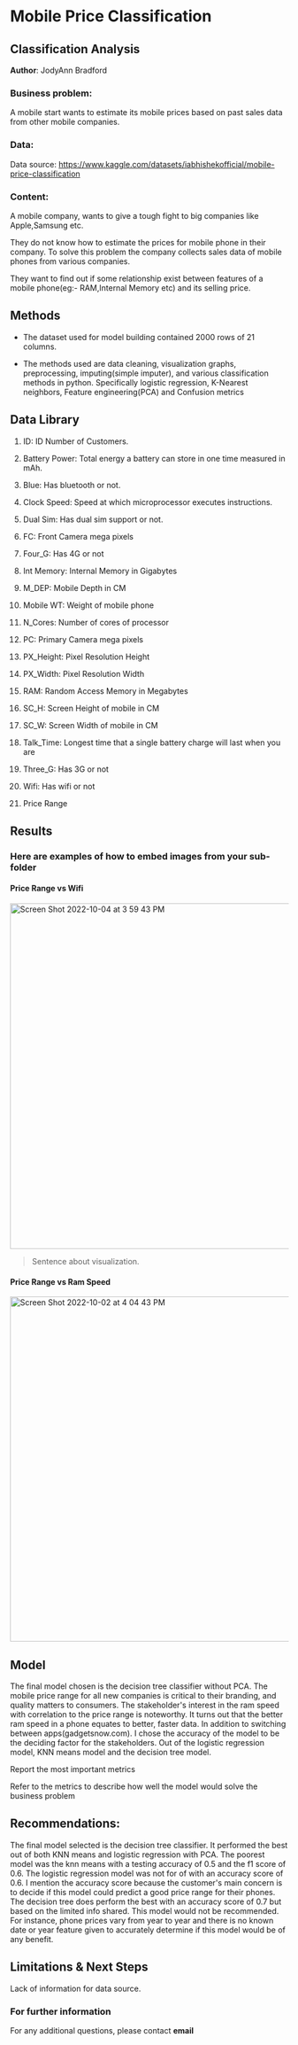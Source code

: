 # Mobile Price Classification 

## Classification Analysis

**Author**: JodyAnn Bradford 

### Business problem:

A mobile start wants to estimate its mobile prices based on past sales data from other mobile companies. 

### Data:

Data source: https://www.kaggle.com/datasets/iabhishekofficial/mobile-price-classification

### Content:

A mobile company, wants to give a tough fight to big companies like Apple,Samsung etc.

They do not know how to estimate the prices for mobile phone in their company. To solve this problem the company collects sales data of mobile phones from various companies.

They want to find out if some relationship exist between features of a mobile phone(eg:- RAM,Internal Memory etc) and its selling price.

## Methods

- The dataset used for model building contained 2000 rows of 21 columns. 

- The methods used are data cleaning, visualization graphs, preprocessing, imputing(simple imputer), and various classification methods in python. Specifically logistic regression, K-Nearest neighbors, Feature engineering(PCA) and Confusion metrics


## Data Library 

1. ID: ID Number of Customers.

2. Battery Power: Total energy a battery can store in one time measured in mAh.

3. Blue: Has bluetooth or not.

4. Clock Speed: Speed at which microprocessor executes instructions.

5. Dual Sim: Has dual sim support or not.

6. FC: Front Camera mega pixels

7. Four_G: Has 4G or not

8. Int Memory: Internal Memory in Gigabytes

9. M_DEP: Mobile Depth in CM

10. Mobile WT: Weight of mobile phone

11. N_Cores: Number of cores of processor

12. PC: Primary Camera mega pixels

13. PX_Height: Pixel Resolution Height

14. PX_Width: Pixel Resolution Width

15. RAM: Random Access Memory in Megabytes

16. SC_H: Screen Height of mobile in CM

17. SC_W: Screen Width of mobile in CM

18. Talk_Time: Longest time that a single battery charge will last when you are

19. Three_G: Has 3G or not

20. Wifi: Has wifi or not

21. Price Range 

## Results

### Here are examples of how to embed images from your sub-folder


#### Price Range vs Wifi

<img width="624" alt="Screen Shot 2022-10-04 at 3 59 43 PM" src="https://user-images.githubusercontent.com/101212659/193960145-984cb2d1-3b20-4397-add5-af1c97d2424e.png">

> Sentence about visualization.

#### Price Range vs Ram Speed

<img width="623" alt="Screen Shot 2022-10-02 at 4 04 43 PM" src="https://user-images.githubusercontent.com/101212659/193474887-5c40bd9b-eaa7-45b5-acc9-c1907c153401.png">

## Model

The final model chosen is the decision tree classifier without PCA. The mobile price range for all new companies is critical to their branding, and quality matters to consumers. The stakeholder's interest in the ram speed with correlation to the price range is noteworthy. It turns out that the better ram speed in a phone equates to better, faster data. In addition to switching between apps(gadgetsnow.com). I chose the accuracy of the model to be the deciding factor for the stakeholders. Out of the logistic regression model, KNN means model and the decision tree model. 

Report the most important metrics

Refer to the metrics to describe how well the model would solve the business problem

## Recommendations:

The final model selected is the decision tree classifier. It performed the best out of both KNN means and logistic regression with PCA. The poorest model was the knn means with a testing accuracy of 0.5 and the f1 score of 0.6.  The logistic regression model was not for of with an accuracy score of 0.6. I mention the accuracy score because the customer's main concern is to decide if this model could predict a good price range for their phones.  The decision tree does perform the best with an accuracy score of 0.7 but based on the limited info shared. This model would not be recommended. For instance, phone prices vary from year to year and there is no known date or year feature given to accurately determine if this model would be of any benefit. 

## Limitations & Next Steps

Lack of information for data source. 

### For further information


For any additional questions, please contact **email**
